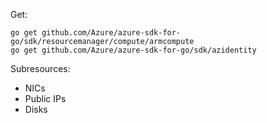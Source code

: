 Get:
```shell
go get github.com/Azure/azure-sdk-for-go/sdk/resourcemanager/compute/armcompute
go get github.com/Azure/azure-sdk-for-go/sdk/azidentity
```

Subresources:
- NICs
- Public IPs
- Disks
